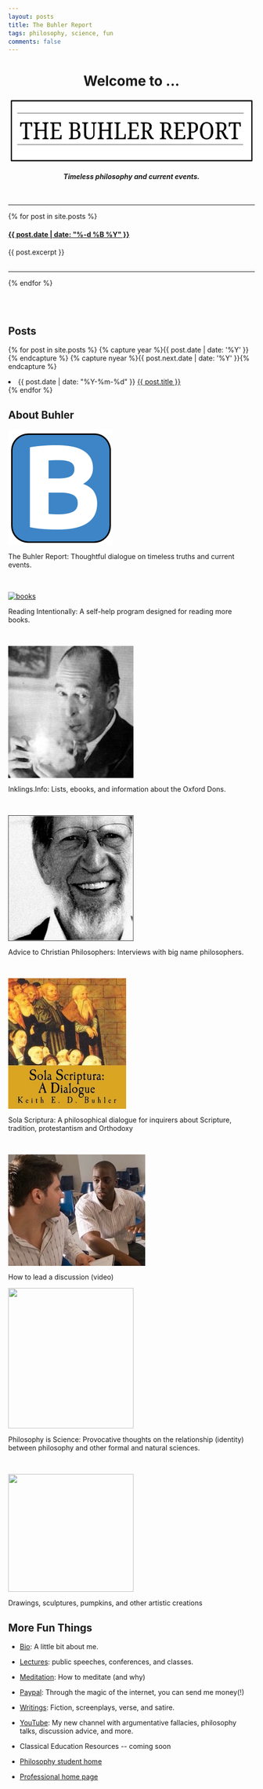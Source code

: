 ```yaml
---
layout: posts
title: The Buhler Report
tags: philosophy, science, fun
comments: false
--- 
```



<center>

<h1> Welcome to ... </h1>

<img src="/img/TheBuhlerReport1.png" align="center" width="500" height="130">

<br>

<h4><i>Timeless philosophy and current events.</i></h4>

</center>

<br>

<hr>


{% for post in site.posts %}

<div class="post">
    <h4><a class="post-link" href="{{ post.url | prepend: site.baseurl }}">{{ post.date | date: "%-d %B %Y" }}</a></h4>
    <div class="post-excerpt">{{ post.excerpt }}</div>
    <br>
    <hr>
</div>

{% endfor %}



<br>
<br>

## Posts

{% for post in site.posts %}
  {% capture year %}{{ post.date | date: '%Y' }}{% endcapture %}
  {% capture nyear %}{{ post.next.date | date: '%Y' }}{% endcapture %}
  <li><span class="time">{{ post.date | date: "%Y-%m-%d" }}</span> <a href="{{ post.url }}">{{ post.title }}</a></li>
{% endfor %}



<br>

## About Buhler

<p><a id="Buhler Report" target="_blank" href="http://www.keithbuhler.com/blog"> <img src="/favicon.ico" align="center"> </a></p><p> The Buhler Report: Thoughtful dialogue on timeless truths and current events.</p>

<br>

<p><a id="IRP" target="_blank" href="http://bit.ly/36BooksPerYear"> <img src="/img/fun-books.jpg" alt="books" align="center"> </a>  </p><p>Reading Intentionally: A self-help program designed for reading more books. </p>

<br>

<p><a id="Inklings"  target="_blank" href="http://www.inklings.info"> <img src="/img/fun-lewis.jpg" align="center" width="256"> </a> </p><p>Inklings.Info: Lists, ebooks, and information about the Oxford Dons. </p>

<br>

<p><a id="Advice" target="_blank" href="http://bit.ly/22o8m7j"> <img src="/img/alvin-plantinga.jpg" width="256" height="256" align="center"></a></p><p>  Advice to Christian Philosophers: Interviews with big name philosophers.</p>

<br>

<p><a id="Sola Scriptura" target="_blank" href="http://bitly.com/ScriptureOrTradition"> <img src="/img/fun-sola.jpg" align="center"></a> </p><p>Sola Scriptura: A philosophical dialogue for inquirers about Scripture, tradition, protestantism and Orthodoxy</p>

<br>

<p><a id="discussion" target="_blank" href="https://www.youtube.com/watch?v=yU9_t1sS6ws"> <img src="/img/fun-discussion.jpg" align="center">  </a></p><p> How to lead a discussion (video)</p>

<p><a id="science" target="_blank" href="http://www.philosophyisscience.com"> <img src="http://mrnussbaum.com/images/isaac_newton.jpg" width="256" height="286" align="center" width="">  </a></p><p> Philosophy is Science: Provocative thoughts on the relationship (identity) between philosophy and other formal and natural sciences.  </p>

<br>


<p><a id="art" target="_blank" href="http://www.keithbuhler.com/art"> <img src="http://keithbuhler.com/img/fun-wither-small.jpg" width="256" height="240" align="center">  </a></p><p> Drawings, sculptures,  pumpkins, and other artistic creations  </p>


</div>

## More Fun Things

* [Bio](/bio): A little bit about me.
* [Lectures](/speaking): public speeches, conferences, and classes.
* [Meditation](/meditation): How to meditate (and why)
* [Paypal](https://www.paypal.me/keithbuhler): Through the magic of the internet, you can send me money(!) 
* [Writings](/writings): Fiction, screenplays, verse, and satire. 
* [YouTube](https://www.youtube.com/channel/UCDxfeT2v6-kFM12T7zD-K9Q): My new channel with argumentative fallacies, philosophy talks, discussion advice, and more.
* Classical Education Resources -- coming soon

* [Philosophy student home](/philosophy)
* [Professional home page](/)